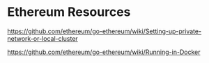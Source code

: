 # Ethereum Resources

https://github.com/ethereum/go-ethereum/wiki/Setting-up-private-network-or-local-cluster

https://github.com/ethereum/go-ethereum/wiki/Running-in-Docker